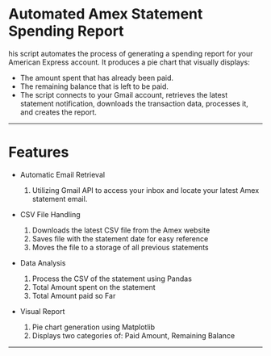 # Automated Amex Statement Spending Report

his script automates the process of generating a spending report for your American Express account. It produces a pie chart that visually displays:

* The amount spent that has already been paid.
* The remaining balance that is left to be paid.
* The script connects to your Gmail account, retrieves the latest statement notification, downloads the transaction data, processes it, and creates the report.

__________________________________________________________________________________________________________________

# Features 

* Automatic Email Retrieval
  1. Utilizing Gmail API to access your inbox and locate your latest Amex statement email.
    
* CSV File Handling
  1. Downloads the latest CSV file from the Amex website
  2. Saves file with the statement date for easy reference
  3. Moves the file to a storage of all previous statements
     
* Data Analysis
  1. Process the CSV of the statement using Pandas
  2. Total Amount spent on the statement
  3. Total Amount paid so Far
 
* Visual Report
  1. Pie chart generation using Matplotlib
  2. Displays two categories of: Paid Amount, Remaining Balance

__________________________________________________________________________________________________________________

